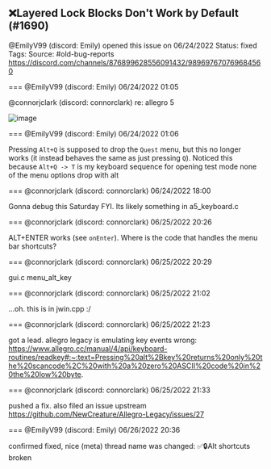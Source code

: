 ## ❌Layered Lock Blocks Don't Work by Default (#1690)
@EmilyV99 (discord: Emily) opened this issue on 06/24/2022
Status: fixed
Tags: 
Source: #old-bug-reports https://discord.com/channels/876899628556091432/989697670769684560


=== @EmilyV99 (discord: Emily) 06/24/2022 01:05

@connorjclark (discord: connorclark) re: allegro 5

![image](https://cdn.discordapp.com/attachments/989697670769684560/989697698972192808/unknown.png?ex=65ea644f&is=65d7ef4f&hm=b65e9076f8986b66e0804e63d30160767b5a2fc23ee00a8c21f14f49a6b617fe&)

=== @EmilyV99 (discord: Emily) 06/24/2022 01:06

Pressing `Alt+Q` is supposed to drop the `Quest` menu, but this no longer works (it instead behaves the same as just pressing `Q`).
Noticed this because `Alt+Q -> T` is my keyboard sequence for opening test mode
none of the menu options drop with alt

=== @connorjclark (discord: connorclark) 06/24/2022 18:00

Gonna debug this Saturday FYI. Its likely something in a5_keyboard.c

=== @connorjclark (discord: connorclark) 06/25/2022 20:26

ALT+ENTER works (see `onEnter`). Where is the code that handles the menu bar shortcuts?

=== @connorjclark (discord: connorclark) 06/25/2022 20:29

gui.c menu_alt_key

=== @connorjclark (discord: connorclark) 06/25/2022 21:02

...oh. this is in jwin.cpp :/

=== @connorjclark (discord: connorclark) 06/25/2022 21:23

got a lead. allegro legacy is emulating key events wrong: https://www.allegro.cc/manual/4/api/keyboard-routines/readkey#:~:text=Pressing%20alt%2Bkey%20returns%20only%20the%20scancode%2C%20with%20a%20zero%20ASCII%20code%20in%20the%20low%20byte.

=== @connorjclark (discord: connorclark) 06/25/2022 21:33

pushed a fix. also filed an issue upstream https://github.com/NewCreature/Allegro-Legacy/issues/27

=== @EmilyV99 (discord: Emily) 06/26/2022 20:36

confirmed fixed, nice
(meta) thread name was changed: ✅🔒Alt shortcuts broken
